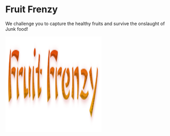 <h1> Fruit Frenzy</h1>

  <p> We challenge you to capture the healthy fruits and survive the onslaught of Junk food!</p>
  
<img src="https://raw.githubusercontent.com/Ehuang1409/Fruit-Frenzy/master/Fruit%20Frenzy/Gametitle.png" Width=300 Height=300>
